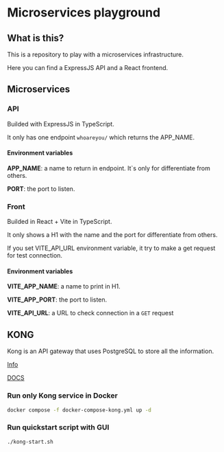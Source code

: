 # Microservices playground

## What is this?
This is a repository to play with a microservices infrastructure.

Here you can find a ExpressJS API and a React frontend.

## Microservices
### API
Builded with ExpressJS in TypeScript.

It only has one endpoint `whoareyou/` which returns the APP_NAME.

#### Environment variables
__APP_NAME__: a name to return in endpoint. It`s only for differentiate from others.

__PORT__: the port to listen.

### Front
Builded in React + Vite in TypeScript.

It only shows a H1 with the name and the port for differentiate from others.

If you set VITE_API_URL environment variable, it try to make a get request for test connection.

#### Environment variables
__VITE_APP_NAME__: a name to print in H1.

__VITE_APP_PORT__: the port to listen.

__VITE_API_URL__: a URL to check connection in a `GET` request


## KONG
Kong is an API gateway that uses PostgreSQL to store all the information.

[Info](https://docs.konghq.com/gateway/latest/admin-api/)

[DOCS](https://docs.konghq.com/gateway/api/admin-oss/latest/)

### Run only Kong service in Docker

```bash
docker compose -f docker-compose-kong.yml up -d
```

### Run quickstart script with GUI

```bash
./kong-start.sh
```
